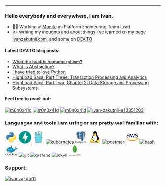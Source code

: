 ---
<h3 align="left">Hello everybody and everywhere, I am Ivan.</h3>

- 👨‍💻 Working at [Monite](https://monite.com/) as Platform Engineering Team Lead
- ✍️ Writing my thoughts and about things I've learned on my page [ivanzakutnii.com](https://ivanzakutnii.com/), and some on [DEV.TO](https://dev.to/m0n0x41d)

#### Latest DEV.TO blog posts:
<!-- BLOG-POST-LIST:START -->
- [What the heck is homomorphism?](https://dev.to/m0n0x41d/what-the-heck-is-homomorphism-ilc)
- [What is Abstraction?](https://dev.to/m0n0x41d/what-is-abstraction-44k1)
- [I have tried to love Python](https://dev.to/m0n0x41d/i-have-tried-to-love-python-1img)
- [HighLoad Saga. Part Three: Transaction Processing and Analytics](https://dev.to/m0n0x41d/highload-saga-part-three-transaction-processing-and-analytics-2m1c)
- [HighLoad Saga. Part Two, Chapter 2: Data Storage and Processing Subsystems](https://dev.to/m0n0x41d/highload-saga-part-two-chapter-2-data-storage-and-processing-subsystems-5gh5)
<!-- BLOG-POST-LIST:END -->

<h4 align="left">Feel free to reach out:</h3>
<p align="left">
<a href="http://t.me/m0n0x41d" target="blank"><img align="center" src="https://upload.wikimedia.org/wikipedia/commons/8/82/Telegram_logo.svg" alt="m0n0x41d" height="30" width="40" /></a>
<a href="mailto:zakutnii.ivan@gmail.com" target="blank"><img align="center" src="https://upload.wikimedia.org/wikipedia/commons/7/7e/Gmail_icon_%282020%29.svg" alt="m0n0x41d" height="30" width="40" /></a>
<a href="https://dev.to/m0n0x41d" target="blank"><img align="center" src="https://raw.githubusercontent.com/rahuldkjain/github-profile-readme-generator/master/src/images/icons/Social/devto.svg" alt="m0n0x41d" height="30" width="40" /></a>
<a href="https://linkedin.com/in/ivan-zakutnii-a43851203" target="blank"><img align="center" src="https://raw.githubusercontent.com/rahuldkjain/github-profile-readme-generator/master/src/images/icons/Social/linked-in-alt.svg" alt="ivan-zakutnii-a43851203" height="30" width="40" /></a>
</p>


<h3 align="left" style="text-decoration: none;">Languages and tools I am using or am pretty well familiar with:</h3>
<p align="left">
  <a href="https://www.python.org" target="_blank" rel="noreferrer">
    <img src="https://raw.githubusercontent.com/devicons/devicon/master/icons/python/python-original.svg" alt="python" width="40" height="40"/>
  </a>
  <a href="https://fastapi.tiangolo.com/" target="_blank" rel="noreferrer">
    <img src="https://raw.githubusercontent.com/devicons/devicon/master/icons/fastapi/fastapi-original.svg" alt="fastapi" width="40" height="40"/>
  </a>
  <a href="https://golang.org" target="_blank" rel="noreferrer">
    <img src="https://raw.githubusercontent.com/devicons/devicon/master/icons/go/go-original.svg" alt="go" width="40" height="40"/>
  </a>
  <a href="https://kubernetes.io" target="_blank" rel="noreferrer">
    <img src="https://www.vectorlogo.zone/logos/kubernetes/kubernetes-icon.svg" alt="kubernetes" width="40" height="40"/>
  </a>
  <a href="https://www.postgresql.org" target="_blank" rel="noreferrer">
    <img src="https://raw.githubusercontent.com/devicons/devicon/master/icons/postgresql/postgresql-original-wordmark.svg" alt="postgresql" width="40" height="40"/>
  </a>
  <a href="https://www.linux.org/" target="_blank" rel="noreferrer">
    <img src="https://raw.githubusercontent.com/devicons/devicon/master/icons/linux/linux-original.svg" alt="linux" width="40" height="40"/>
  </a>
  <a href="https://postman.com" target="_blank" rel="noreferrer">
    <img src="https://www.vectorlogo.zone/logos/getpostman/getpostman-icon.svg" alt="postman" width="40" height="40"/>
  </a>
  <a href="https://aws.amazon.com" target="_blank" rel="noreferrer">
    <img src="https://raw.githubusercontent.com/devicons/devicon/master/icons/amazonwebservices/amazonwebservices-original-wordmark.svg" alt="aws" width="40" height="40"/>
  </a>
  <a href="https://www.gnu.org/software/bash/" target="_blank" rel="noreferrer">
    <img src="https://www.vectorlogo.zone/logos/gnu_bash/gnu_bash-icon.svg" alt="bash" width="40" height="40"/>
  </a>
  <a href="https://www.docker.com/" target="_blank" rel="noreferrer">
    <img src="https://raw.githubusercontent.com/devicons/devicon/master/icons/docker/docker-original-wordmark.svg" alt="docker" width="40" height="40"/>
  </a>
  <a href="https://git-scm.com/" target="_blank" rel="noreferrer">
    <img src="https://www.vectorlogo.zone/logos/git-scm/git-scm-icon.svg" alt="git" width="40" height="40"/>
  </a>
  <a href="https://grafana.com" target="_blank" rel="noreferrer">
    <img src="https://www.vectorlogo.zone/logos/grafana/grafana-icon.svg" alt="grafana" width="40" height="40"/>
  </a>
  <a href="https://jekyllrb.com/" target="_blank" rel="noreferrer">
    <img src="https://www.vectorlogo.zone/logos/jekyllrb/jekyllrb-icon.svg" alt="jekyll" width="40" height="40"/>
  </a>
  <a href="https://www.mongodb.com/" target="_blank" rel="noreferrer">
    <img src="https://raw.githubusercontent.com/devicons/devicon/master/icons/mongodb/mongodb-original-wordmark.svg" alt="mongodb" width="40" height="40"/>
  </a>
</p>


<h3 align="left">Support:</h3>
<p>
  <a href="https://www.buymeacoffee.com/ivanzakutn11">
    <img src="https://cdn.buymeacoffee.com/buttons/v2/default-yellow.png" height="50" width="210" alt="ivanzakutn11" />
  </a>
</p>

